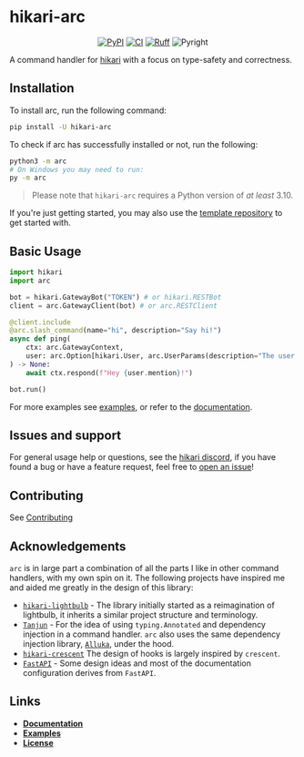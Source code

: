 # hikari-arc

<div align="center">

[![PyPI](https://img.shields.io/pypi/v/hikari-arc)](https://pypi.org/project/hikari-arc)
[![CI](https://github.com/hypergonial/hikari-arc/actions/workflows/ci.yml/badge.svg)](https://github.com/hypergonial/hikari-arc/actions/workflows/ci.yml)
[![Ruff](https://img.shields.io/endpoint?url=https://raw.githubusercontent.com/charliermarsh/ruff/main/assets/badge/v1.json)](https://github.com/charliermarsh/ruff)
![Pyright](https://badgen.net/badge/Pyright/strict/2A6DB2)

</div>

A command handler for [hikari](https://github.com/hikari-py/hikari) with a focus on type-safety and correctness.

## Installation

To install arc, run the following command:

```sh
pip install -U hikari-arc
```

To check if arc has successfully installed or not, run the following:

```sh
python3 -m arc
# On Windows you may need to run:
py -m arc
```

> Please note that `hikari-arc` requires a Python version of *at least* 3.10.

If you're just getting started, you may also use the [template repository](https://github.com/hypergonial/arc-template) to get started with.

## Basic Usage

```py
import hikari
import arc

bot = hikari.GatewayBot("TOKEN") # or hikari.RESTBot
client = arc.GatewayClient(bot) # or arc.RESTClient

@client.include
@arc.slash_command(name="hi", description="Say hi!")
async def ping(
    ctx: arc.GatewayContext,
    user: arc.Option[hikari.User, arc.UserParams(description="The user to say hi to.")]
) -> None:
    await ctx.respond(f"Hey {user.mention}!")

bot.run()
```
For more examples see [examples](https://github.com/hypergonial/hikari-arc/tree/main/examples), or refer to the [documentation](https://arc.hypergonial.com).

## Issues and support

For general usage help or questions, see the [hikari discord](https://discord.gg/hikari), if you have found a bug or have a feature request, feel free to [open an issue](https://github.com/hypergonial/hikari-arc/issues/new)!

## Contributing

See [Contributing](./CONTRIBUTING.md)

## Acknowledgements

`arc` is in large part a combination of all the parts I like in other command handlers, with my own spin on it. The following projects have inspired me and aided me greatly in the design of this library:

- [`hikari-lightbulb`](https://github.com/tandemdude/hikari-lightbulb) - The library initially started as a reimagination of lightbulb, it inherits a similar project structure and terminology.
- [`Tanjun`](https://github.com/FasterSpeeding/Tanjun) - For the idea of using `typing.Annotated` and dependency injection in a command handler. `arc` also uses the same dependency injection library, [`Alluka`](https://github.com/FasterSpeeding/Alluka), under the hood.
- [`hikari-crescent`](https://github.com/hikari-crescent/hikari-crescent) The design of hooks is largely inspired by `crescent`.
- [`FastAPI`](https://github.com/tiangolo/fastapi) - Some design ideas and most of the documentation configuration derives from `FastAPI`.

## Links

- [**Documentation**](https://arc.hypergonial.com)
- [**Examples**](https://github.com/hypergonial/hikari-arc/tree/main/examples)
- [**License**](https://github.com/hypergonial/hikari-arc/blob/main/LICENSE)
